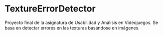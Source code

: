 # TextureErrorDetector
Proyecto final de la asignatura de Usabilidad y Análisis en Videojuegos. Se basa en detectar errores en las texturas basándose en imágenes.

